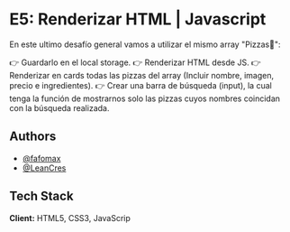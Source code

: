 # E5: Renderizar HTML | Javascript

En este ultimo desafío general vamos a utilizar el mismo array "Pizzas🍕":

👉 Guardarlo en el local storage.
👉 Renderizar HTML desde JS.
👉 Renderizar en cards todas las pizzas del array (Incluir nombre, imagen, precio e ingredientes).
👉 Crear una barra de búsqueda (input), la cual tenga la función de mostrarnos solo las pizzas cuyos nombres coincidan con la búsqueda realizada.

## Authors

- [@fafomax](https://www.github.com/fafomax)
- [@LeanCres](https://www.github.com/LeanCres)

## Tech Stack

**Client:** HTML5, CSS3, JavaScrip
